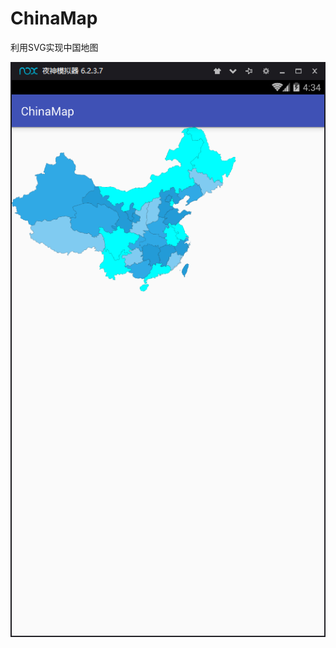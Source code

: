 # ChinaMap

利用SVG实现中国地图

![image](https://github.com/zhanglu1994/ChinaMap/blob/master/chinaSvg.png)

